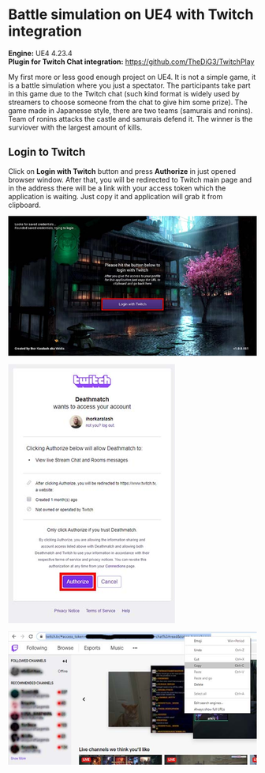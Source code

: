 # Battle simulation on UE4 with Twitch integration

**Engine:** UE4 4.23.4  
**Plugin for Twitch Chat integration:** https://github.com/TheDiG3/TwitchPlay

My first more or less good enough project on UE4. It is not a simple game, it is a battle simulation where you just a spectator. The participants take part in this game due to the Twitch chat (such kind format is widely used by streamers to choose someone from the chat to give him some prize). The game made in Japanesse style, there are two teams (samurais and ronins). Team of ronins attacks the castle and samurais defend it. The winner is the surviover with the largest amount of kills.

## Login to Twitch

Click on **Login with Twitch** button and press **Authorize** in just opened browser window. After that, you will be redirected to Twitch main page and in the address there will be a link with your access token which the application is waiting. Just copy it and application will grab it from clipboard.

![alt text](https://github.com/ihorkaralash/UE4-Deathmatch-Twitch/blob/master/images/1.jpg)  

![alt text](https://github.com/ihorkaralash/UE4-Deathmatch-Twitch/blob/master/images/2.jpg)  

![alt text](https://github.com/ihorkaralash/UE4-Deathmatch-Twitch/blob/master/images/3.jpg)  
